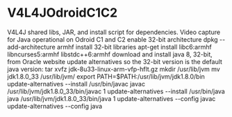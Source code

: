 # V4L4JOdroidC1C2
V4L4J shared libs, JAR, and install script for dependencies. Video capture for Java operational on Odroid C1 and C2
enable 32-bit architecture
dpkg --add-architecture armhf
install 32-bit libraries
apt-get install libc6:armhf libncurses5:armhf libstdc++6:armhf
download and install java 8, 32-bit, from Oracle website
update alternatives so the 32-bit version is the default java version:
tar xvfz jdk-8u33-linux-arm-vfp-hflt.gz
mkdir /usr/lib/jvm
mv jdk1.8.0_33 /usr/lib/jvm/
export PATH=$PATH:/usr/lib/jvm/jdk1.8.0/bin
update-alternatives --install /usr/bin/javac javac /usr/lib/jvm/jdk1.8.0_33/bin/javac 1
update-alternatives --install /usr/bin/java java /usr/lib/jvm/jdk1.8.0_33/bin/java 1
update-alternatives --config javac
update-alternatives --config java
